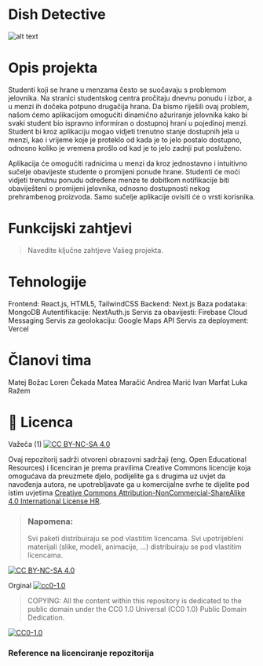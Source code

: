 # Dish Detective
![alt text](https://imgur.com/a/nYa2mW8)
# Opis projekta
Studenti koji se hrane u menzama često se suočavaju s problemom jelovnika. Na stranici studentskog
centra pročitaju dnevnu ponudu i izbor, a u menzi ih dočeka potpuno drugačija hrana. Da bismo riješili
ovaj problem, našom ćemo aplikacijom omogućiti dinamično ažuriranje jelovnika kako
bi svaki student bio ispravno informiran o dostupnoj hrani u pojedinoj menzi. Student bi kroz aplikaciju
mogao vidjeti trenutno stanje dostupnih jela u menzi, kao i vrijeme koje je proteklo od kada je to jelo
postalo dostupno, odnosno koliko je vremena prošlo od kad je to jelo zadnji put posluženo.

Aplikacija će omogućiti radnicima u menzi da kroz jednostavno i intuitivno sučelje obavijeste studente o
promijeni ponude hrane. Studenti će moći vidjeti trenutnu ponudu određene menze te dobitkom
notifikacije biti obaviješteni o promijeni jelovnika, odnosno dostupnosti nekog prehrambenog proizvoda.
Samo sučelje aplikacije ovisiti će o vrsti korisnika.

# Funkcijski zahtjevi
> Navedite ključne zahtjeve Vašeg projekta.


# Tehnologije
Frontend: React.js, HTML5, TailwindCSS
Backend: Next.js
Baza podataka: MongoDB
Autentifikacije: NextAuth.js
Servis za obavijesti: Firebase Cloud Messaging
Servis za geolokaciju: Google Maps API
Servis za deployment: Vercel
  
# Članovi tima
Matej Božac
Loren Čekada
Matea Maračić
Andrea Marić
Ivan Marfat
Luka Ražem

# 📝 Licenca
Važeča (1)
[![CC BY-NC-SA 4.0][cc-by-nc-sa-shield]][cc-by-nc-sa]

Ovaj repozitorij sadrži otvoreni obrazovni sadržaji (eng. Open Educational Resources)  i licenciran je prema pravilima Creative Commons licencije koja omogućava da preuzmete djelo, podijelite ga s drugima uz 
uvjet da navođenja autora, ne upotrebljavate ga u komercijalne svrhe te dijelite pod istim uvjetima [Creative Commons Attribution-NonCommercial-ShareAlike 4.0 International License HR][cc-by-nc-sa].
>
> ### Napomena:
>
> Svi paketi distribuiraju se pod vlastitim licencama.
> Svi upotrijebleni materijali  (slike, modeli, animacije, ...) distribuiraju se pod vlastitim licencama.

[![CC BY-NC-SA 4.0][cc-by-nc-sa-image]][cc-by-nc-sa]

[cc-by-nc-sa]: https://creativecommons.org/licenses/by-nc/4.0/deed.hr 
[cc-by-nc-sa-image]: https://licensebuttons.net/l/by-nc-sa/4.0/88x31.png
[cc-by-nc-sa-shield]: https://img.shields.io/badge/License-CC%20BY--NC--SA%204.0-lightgrey.svg

Orginal [![cc0-1.0][cc0-1.0-shield]][cc0-1.0]
>
>COPYING: All the content within this repository is dedicated to the public domain under the CC0 1.0 Universal (CC0 1.0) Public Domain Dedication.
>
[![CC0-1.0][cc0-1.0-image]][cc0-1.0]

[cc0-1.0]: https://creativecommons.org/licenses/by/1.0/deed.en
[cc0-1.0-image]: https://licensebuttons.net/l/by/1.0/88x31.png
[cc0-1.0-shield]: https://img.shields.io/badge/License-CC0--1.0-lightgrey.svg

### Reference na licenciranje repozitorija
